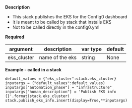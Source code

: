 **Description**
  - This stack publishes the EKS for the Config0 dashboard
  - It is meant to be called by stack that installs EKS
  - Not to be called directly in the config0.yml

**Required**

| argument      | description                            | var type | default      |
| ------------- | -------------------------------------- | -------- | ------------ |
| eks_cluster   | name of the eks                 | string   | None         |

**Example - called in a stack**
```
default_values = {"eks_cluster":stack.eks_cluster}
inputargs = {"default_values":default_values}
inputargs["automation_phase"] = "infrastructure"
inputargs["human_description"] = 'Publish EKS info {}'.format(stack.eks_cluster)
stack.publish_eks_info.insert(display=True,**inputargs)
```
